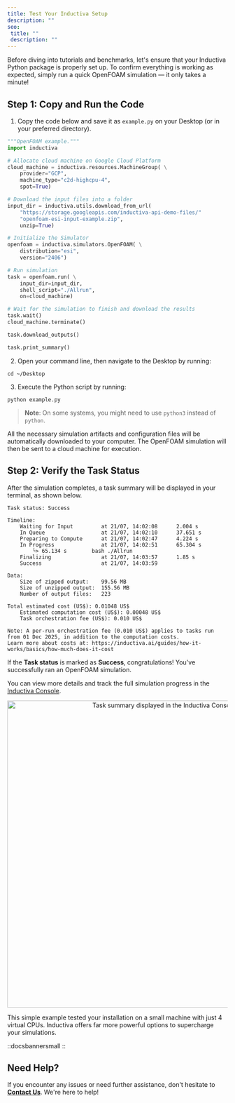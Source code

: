 ```yaml
---
title: Test Your Inductiva Setup
description: ""
seo:
 title: ""
 description: ""
---
```


Before diving into tutorials and benchmarks, let's ensure that your Inductiva Python package is properly set up.
To confirm everything is working as expected, simply run a quick OpenFOAM simulation — it only takes a minute!

## Step 1: Copy and Run the Code

1. Copy the code below and save it as `example.py` on your Desktop (or in your preferred directory).

```python
"""OpenFOAM example."""
import inductiva

# Allocate cloud machine on Google Cloud Platform
cloud_machine = inductiva.resources.MachineGroup( \
    provider="GCP",
    machine_type="c2d-highcpu-4",
    spot=True)

# Download the input files into a folder
input_dir = inductiva.utils.download_from_url(
    "https://storage.googleapis.com/inductiva-api-demo-files/"
    "openfoam-esi-input-example.zip",
    unzip=True)

# Initialize the Simulator
openfoam = inductiva.simulators.OpenFOAM( \
    distribution="esi",
    version="2406")

# Run simulation
task = openfoam.run( \
    input_dir=input_dir,
    shell_script="./Allrun",
    on=cloud_machine)

# Wait for the simulation to finish and download the results
task.wait()
cloud_machine.terminate()

task.download_outputs()

task.print_summary()
```

2. Open your command line, then navigate to the Desktop by running:

```
cd ~/Desktop
```

3. Execute the Python script by running:

```
python example.py
```

> **Note**: On some systems, you might need to use `python3` instead of `python`.

All the necessary simulation artifacts and configuration files will be automatically downloaded to your computer. The OpenFOAM simulation will then be sent to a cloud machine for execution.

## Step 2: Verify the Task Status
After the simulation completes, a task summary will be displayed in your terminal, as shown below.

```
Task status: Success

Timeline:
    Waiting for Input         at 21/07, 14:02:08      2.004 s
    In Queue                  at 21/07, 14:02:10      37.651 s
    Preparing to Compute      at 21/07, 14:02:47      4.224 s
    In Progress               at 21/07, 14:02:51      65.304 s
        └> 65.134 s        bash ./Allrun
    Finalizing                at 21/07, 14:03:57      1.85 s
    Success                   at 21/07, 14:03:59

Data:
    Size of zipped output:    99.56 MB
    Size of unzipped output:  155.56 MB
    Number of output files:   223

Total estimated cost (US$): 0.01048 US$
    Estimated computation cost (US$): 0.00048 US$
    Task orchestration fee (US$): 0.010 US$

Note: A per-run orchestration fee (0.010 US$) applies to tasks run from 01 Dec 2025, in addition to the computation costs.
Learn more about costs at: https://inductiva.ai/guides/how-it-works/basics/how-much-does-it-cost
```

If the **Task status** is marked as **Success**, congratulations! You've successfully ran an OpenFOAM simulation.

You can view more details and track the full simulation progress in the [Inductiva Console](https://console.inductiva.ai/tasks).

<p align="center"><img src="./_static/setup-test/console_timeline.png" alt="Task summary displayed in the Inductiva Console" width="700"></p>

This simple example tested your installation on a small machine with just 4 virtual CPUs. Inductiva offers far more powerful
options to supercharge your simulations.

::docsbannersmall
::

## Need Help?
If you encounter any issues or need further assistance, don't hesitate to [**Contact Us**](mailto:support@inductiva.ai). We're here to help!